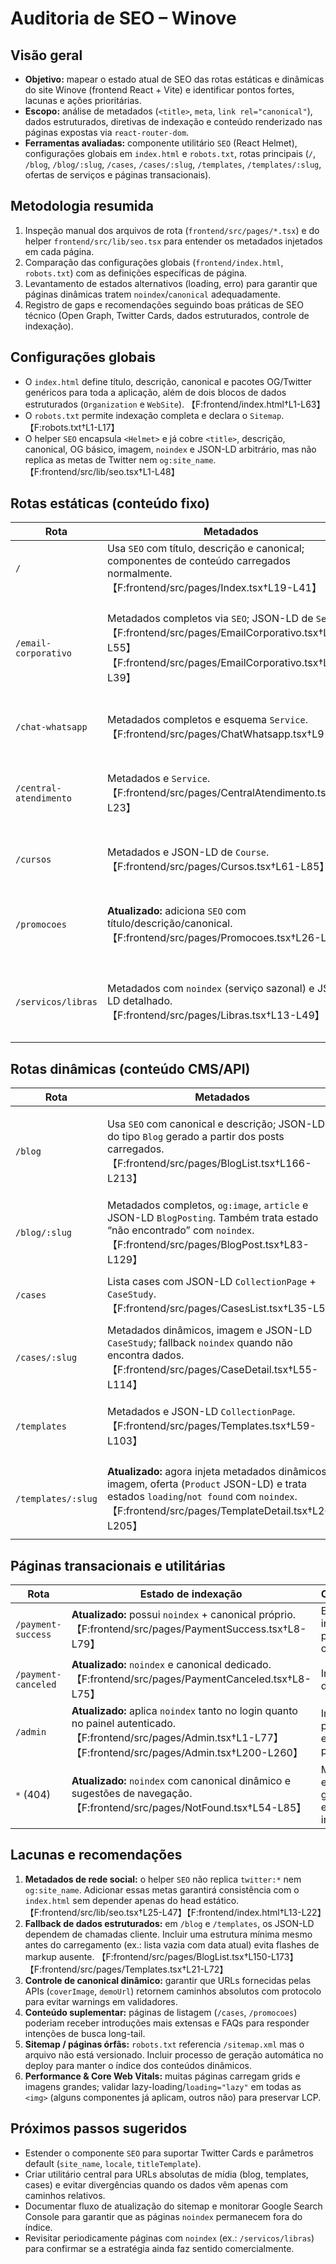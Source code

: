 # Auditoria de SEO – Winove

## Visão geral
- **Objetivo:** mapear o estado atual de SEO das rotas estáticas e dinâmicas do site Winove (frontend React + Vite) e identificar pontos fortes, lacunas e ações prioritárias.
- **Escopo:** análise de metadados (`<title>`, `meta`, `link rel="canonical"`), dados estruturados, diretivas de indexação e conteúdo renderizado nas páginas expostas via `react-router-dom`.
- **Ferramentas avaliadas:** componente utilitário `SEO` (React Helmet), configurações globais em `index.html` e `robots.txt`, rotas principais (`/`, `/blog`, `/blog/:slug`, `/cases`, `/cases/:slug`, `/templates`, `/templates/:slug`, ofertas de serviços e páginas transacionais).

## Metodologia resumida
1. Inspeção manual dos arquivos de rota (`frontend/src/pages/*.tsx`) e do helper `frontend/src/lib/seo.tsx` para entender os metadados injetados em cada página.
2. Comparação das configurações globais (`frontend/index.html`, `robots.txt`) com as definições específicas de página.
3. Levantamento de estados alternativos (loading, erro) para garantir que páginas dinâmicas tratem `noindex`/`canonical` adequadamente.
4. Registro de gaps e recomendações seguindo boas práticas de SEO técnico (Open Graph, Twitter Cards, dados estruturados, controle de indexação).

## Configurações globais
- O `index.html` define título, descrição, canonical e pacotes OG/Twitter genéricos para toda a aplicação, além de dois blocos de dados estruturados (`Organization` e `WebSite`). 【F:frontend/index.html†L1-L63】
- O `robots.txt` permite indexação completa e declara o `Sitemap`. 【F:robots.txt†L1-L17】
- O helper `SEO` encapsula `<Helmet>` e já cobre `<title>`, descrição, canonical, OG básico, imagem, `noindex` e JSON-LD arbitrário, mas não replica as metas de Twitter nem `og:site_name`. 【F:frontend/src/lib/seo.tsx†L1-L48】

## Rotas estáticas (conteúdo fixo)
| Rota | Metadados | Dados estruturados | Observações |
| --- | --- | --- | --- |
| `/` | Usa `SEO` com título, descrição e canonical; componentes de conteúdo carregados normalmente. 【F:frontend/src/pages/Index.tsx†L19-L41】 | `WebPage` simples com nome e URL. 【F:frontend/src/pages/Index.tsx†L25-L30】 | Boa base, mas sem Twitter Cards dinâmicos.
| `/email-corporativo` | Metadados completos via `SEO`; JSON-LD de `Service`. 【F:frontend/src/pages/EmailCorporativo.tsx†L25-L55】【F:frontend/src/pages/EmailCorporativo.tsx†L31-L39】 | Sim | Conteúdo rico e CTAs claros; considerar `FAQPage` para seção de perguntas frequentes.
| `/chat-whatsapp` | Metadados completos e esquema `Service`. 【F:frontend/src/pages/ChatWhatsapp.tsx†L9-L23】 | Sim | Página extensa com headings consistentes.
| `/central-atendimento` | Metadados e `Service`. 【F:frontend/src/pages/CentralAtendimento.tsx†L9-L23】 | Sim | Estrutura enxuta; sugere-se ampliar conteúdo textual.
| `/cursos` | Metadados e JSON-LD de `Course`. 【F:frontend/src/pages/Cursos.tsx†L61-L85】 | Sim | Possui conteúdo educativo e FAQ.
| `/promocoes` | **Atualizado:** adiciona `SEO` com título/descrição/canonical. 【F:frontend/src/pages/Promocoes.tsx†L26-L68】 | Não | Avaliar uso de marcação `OfferCatalog` para destacar pacotes.
| `/servicos/libras` | Metadados com `noindex` (serviço sazonal) e JSON-LD detalhado. 【F:frontend/src/pages/Libras.tsx†L13-L49】 | Sim | Conteúdo extenso; manter revisão periódica do `noindex`.

## Rotas dinâmicas (conteúdo CMS/API)
| Rota | Metadados | Dados estruturados | Observações |
| --- | --- | --- | --- |
| `/blog` | Usa `SEO` com canonical e descrição; JSON-LD do tipo `Blog` gerado a partir dos posts carregados. 【F:frontend/src/pages/BlogList.tsx†L166-L213】 | `Blog` com cada `BlogPosting` listado. 【F:frontend/src/pages/BlogList.tsx†L150-L156】 | Enquanto a requisição está em progresso o array está vazio → JSON-LD inicial sem posts; considerar fallback estático mínimo.
| `/blog/:slug` | Metadados completos, `og:image`, `article` e JSON-LD `BlogPosting`. Também trata estado “não encontrado” com `noindex`. 【F:frontend/src/pages/BlogPost.tsx†L83-L129】 | Sim | Boa cobertura; validar se `post.coverImage` sempre retorna URL absoluta.
| `/cases` | Lista cases com JSON-LD `CollectionPage` + `CaseStudy`. 【F:frontend/src/pages/CasesList.tsx†L35-L55】 | Sim | Conteúdo enxuto (cards); reforçar texto introdutório para SEO on-page.
| `/cases/:slug` | Metadados dinâmicos, imagem e JSON-LD `CaseStudy`; fallback `noindex` quando não encontra dados. 【F:frontend/src/pages/CaseDetail.tsx†L55-L114】 | Sim | Checar enriquecimento dos campos `metrics`/`gallery` para experiência completa.
| `/templates` | Metadados e JSON-LD `CollectionPage`. 【F:frontend/src/pages/Templates.tsx†L59-L103】 | Sim | Filtro/search ajudam na UX; considerar meta de paginação (`rel=next/prev`) se virar server-side.
| `/templates/:slug` | **Atualizado:** agora injeta metadados dinâmicos, imagem, oferta (`Product` JSON-LD) e trata estados `loading`/`not found` com `noindex`. 【F:frontend/src/pages/TemplateDetail.tsx†L26-L205】 | Sim | Rever descrição padrão (`fallbackDescription`) para evitar duplicidade entre templates vazios.

## Páginas transacionais e utilitárias
| Rota | Estado de indexação | Observações |
| --- | --- | --- |
| `/payment-success` | **Atualizado:** possui `noindex` + canonical próprio. 【F:frontend/src/pages/PaymentSuccess.tsx†L8-L79】 | Evita indexação de páginas de confirmação.
| `/payment-canceled` | **Atualizado:** `noindex` e canonical dedicado. 【F:frontend/src/pages/PaymentCanceled.tsx†L8-L75】 | Inclui CTAs de retomada.
| `/admin` | **Atualizado:** aplica `noindex` tanto no login quanto no painel autenticado. 【F:frontend/src/pages/Admin.tsx†L1-L77】【F:frontend/src/pages/Admin.tsx†L200-L260】 | Importante para impedir exposição do painel.
| `*` (404) | **Atualizado:** `noindex` com canonical dinâmico e sugestões de navegação. 【F:frontend/src/pages/NotFound.tsx†L54-L85】 | Melhora experiência e garante que erros não indexem.

## Lacunas e recomendações
1. **Metadados de rede social:** o helper `SEO` não replica `twitter:*` nem `og:site_name`. Adicionar essas metas garantirá consistência com o `index.html` sem depender apenas do head estático. 【F:frontend/src/lib/seo.tsx†L25-L47】【F:frontend/index.html†L13-L22】
2. **Fallback de dados estruturados:** em `/blog` e `/templates`, os JSON-LD dependem de chamadas cliente. Incluir uma estrutura mínima mesmo antes do carregamento (ex.: lista vazia com data atual) evita flashes de markup ausente. 【F:frontend/src/pages/BlogList.tsx†L150-L173】【F:frontend/src/pages/Templates.tsx†L21-L72】
3. **Controle de canonical dinâmico:** garantir que URLs fornecidas pelas APIs (`coverImage`, `demoUrl`) retornem caminhos absolutos com protocolo para evitar warnings em validadores.
4. **Conteúdo suplementar:** páginas de listagem (`/cases`, `/promocoes`) poderiam receber introduções mais extensas e FAQs para responder intenções de busca long-tail.
5. **Sitemap / páginas órfãs:** `robots.txt` referencia `/sitemap.xml` mas o arquivo não está versionado. Incluir processo de geração automática no deploy para manter o índice dos conteúdos dinâmicos.
6. **Performance & Core Web Vitals:** muitas páginas carregam grids e imagens grandes; validar lazy-loading/`loading="lazy"` em todas as `<img>` (alguns componentes já aplicam, outros não) para preservar LCP.

## Próximos passos sugeridos
- Estender o componente `SEO` para suportar Twitter Cards e parâmetros default (`site_name`, `locale`, `titleTemplate`).
- Criar utilitário central para URLs absolutas de mídia (blog, templates, cases) e evitar divergências quando os dados vêm apenas com caminhos relativos.
- Documentar fluxo de atualização do sitemap e monitorar Google Search Console para garantir que as páginas `noindex` permanecem fora do índice.
- Revisitar periodicamente páginas com `noindex` (ex.: `/servicos/libras`) para confirmar se a estratégia ainda faz sentido comercialmente.

